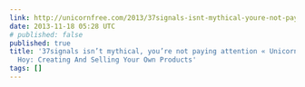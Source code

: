 ```yaml
---
link: http://unicornfree.com/2013/37signals-isnt-mythical-youre-not-paying-attention
date: 2013-11-18 05:28 UTC
# published: false
published: true
title: '37signals isn’t mythical, you’re not paying attention « Unicornfree with Amy
  Hoy: Creating And Selling Your Own Products'
tags: []
---
```



